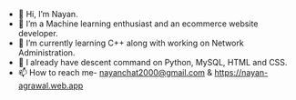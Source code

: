 - 👋 Hi, I’m Nayan.
- 👀 I’m a Machine learning enthusiast and an ecommerce website developer.
- 🌱 I’m currently learning C++ along with working on Network Administration.
- 🌱 I already have descent command on Python, MySQL, HTML and CSS.
- 📫 How to reach me- nayanchat2000@gmail.com & https://nayan-agrawal.web.app
<!---
brnfcknayxn/brnfcknayxn is a ✨ special ✨ repository because its `README.md` (this file) appears on your GitHub profile.
You can click the Preview link to take a look at your changes.
--->
